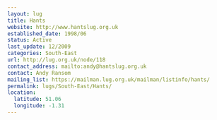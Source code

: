 ```yaml
---
layout: lug
title: Hants
website: http://www.hantslug.org.uk
established_date: 1998/06
status: Active
last_update: 12/2009
categories: South-East
url: http://lug.org.uk/node/118
contact_address: mailto:andy@hantslug.org.uk
contact: Andy Ransom
mailing_list: https://mailman.lug.org.uk/mailman/listinfo/hants/
permalink: lugs/South-East/Hants/
location:
  latitude: 51.06
  longitude: -1.31
---
```

